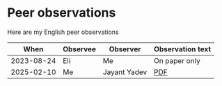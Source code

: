 # Peer observations

Here are my English peer observations

| When       | Observee | Observer     | Observation text                                                                        |
| ---------- | -------- | ------------ | --------------------------------------------------------------------------------------- |
| 2023-08-24 | Eli      | Me           | On paper only                                                                           |
| 2025-02-10 | Me       | Jayant Yadev | [PDF](https://uppmax.github.io/uppmax_intro_day_1/evaluations/20250210/observation.pdf) |
